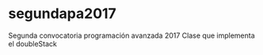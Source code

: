 # segundapa2017
Segunda convocatoria programación avanzada 2017
Clase que implementa el doubleStack
